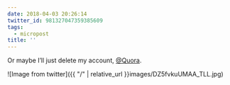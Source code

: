 ```yaml
---
date: 2018-04-03 20:26:14
twitter_id: 981327047359385609
tags:
  - micropost
title: ''
---
```


Or maybe I’ll just delete my account, [@Quora](https://twitter.com/Quora).

![Image from twitter]({{ "/" | relative_url  }}images/DZ5fvkuUMAA_TLL.jpg)
